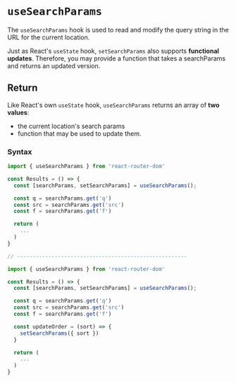 # `useSearchParams`

The `useSearchParams` hook is used to read and modify the query string in the URL for the current location.

Just as React's `useState` hook, `setSearchParams` also supports **functional updates**. Therefore, you may provide a function that takes a searchParams and returns an updated version.

## Return

Like React's own `useState` hook, `useSearchParams` returns an array of **two values**:

- the current location's search params
- function that may be used to update them.

### Syntax

```jsx
import { useSearchParams } from 'react-router-dom'

const Results = () => {
  const [searchParams, setSearchParams] = useSearchParams();

  const q = searchParams.get('q')
  const src = searchParams.get('src')
  const f = searchParams.get('f')

  return (
    ...
  )
}

// ------------------------------------------------------

import { useSearchParams } from 'react-router-dom'

const Results = () => {
  const [searchParams, setSearchParams] = useSearchParams();

  const q = searchParams.get('q')
  const src = searchParams.get('src')
  const f = searchParams.get('f')

  const updateOrder = (sort) => {
    setSearchParams({ sort })
  }

  return (
    ...
  )
}
```
